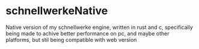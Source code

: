 # schnellwerkeNative
Native version of my schnellwerke engine, written in rust and c, specifically being made to achive better performance on pc, and maybe other platforms, but stil being compatible with web version
